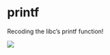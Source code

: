 # printf

Recoding the libc’s printf function!

![](https://media3.giphy.com/media/cEYjQxvkrSPmw/giphy.gif?cid=ecf05e47zgqpe6kfixjgtsw438chncrsgd6eumwq9cwo0eex&rid=giphy.gif&ct=g)
